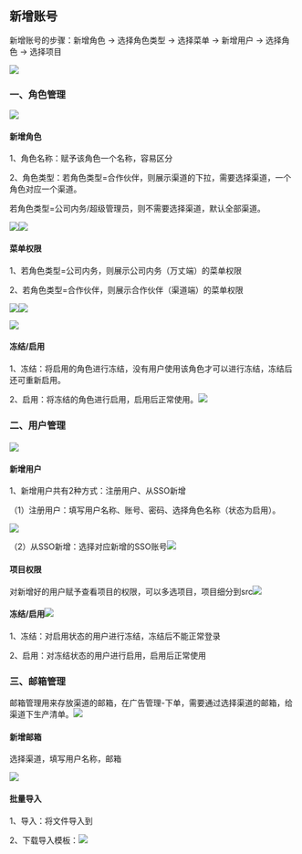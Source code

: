 ## 新增账号

新增账号的步骤：新增角色 → 选择角色类型 → 选择菜单 → 新增用户 → 选择角色 → 选择项目

![](/assets/user.png)

### 一、角色管理

![](/assets/juese1.png)

#### 新增角色

1、角色名称：赋予该角色一个名称，容易区分

2、角色类型：若角色类型=合作伙伴，则展示渠道的下拉，需要选择渠道，一个角色对应一个渠道。

若角色类型=公司内务/超级管理员，则不需要选择渠道，默认全部渠道。

![](/assets/1.png)![](/assets/juese2.png)

#### 菜单权限

1、若角色类型=公司内务，则展示公司内务（万丈端）的菜单权限

2、若角色类型=合作伙伴，则展示合作伙伴（渠道端）的菜单权限

![](/assets/quanxian.png)![](/assets/caidan1.png)

![](/assets/import2.png)

#### 冻结/启用

1、冻结：将启用的角色进行冻结，没有用户使用该角色才可以进行冻结，冻结后还可重新启用。

2、启用：将冻结的角色进行启用，启用后正常使用。![](/assets/dongjie.png)

### 二、用户管理

#### ![](/assets/ueser.png)

#### 新增用户

1、新增用户共有2种方式：注册用户、从SSO新增

（1）注册用户：填写用户名称、账号、密码、选择角色名称（状态为启用）。

![](/assets/user11.png)

（2）从SSO新增：选择对应新增的SSO账号![](/assets/impo1rt.png)

#### 项目权限

对新增好的用户赋予查看项目的权限，可以多选项目，项目细分到src![](/assets/权限.png)

#### 冻结/启用![](/assets/冻结.png)

1、冻结：对启用状态的用户进行冻结，冻结后不能正常登录

2、启用：对冻结状态的用户进行启用，启用后正常使用

### 三、邮箱管理

邮箱管理用来存放渠道的邮箱，在广告管理-下单，需要通过选择渠道的邮箱，给渠道下生产清单。![](/assets/22.png)

#### 新增邮箱

选择渠道，填写用户名称，邮箱

![](/assets/223.png)

#### 批量导入

1、导入：将文件导入到

2、下载导入模板：![](/assets/impo22rt.png)







